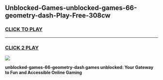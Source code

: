 
## Unblocked-Games-unblocked-games-66-geometry-dash-Play-Free-308cw
<h3>
<a href="https://premium76.site?title=unblocked-games-66-geometry-dash&ref=10A">CLICK TO PLAY</a></h3>
<hr>

<h3>
<a href="https://premium76.site?title=unblocked-games-66-geometry-dash&ref=10A">CLICK 2 PLAY</a>
  
</h3>

<a href="https://premium76.site?title=unblocked-games-66-geometry-dash&ref=10A"><img src="https://clearcache.store/games.png"></a>


**unblocked-games-66-geometry-dash games unblocked: Your Gateway to Fun and Accessible Online Gaming**

